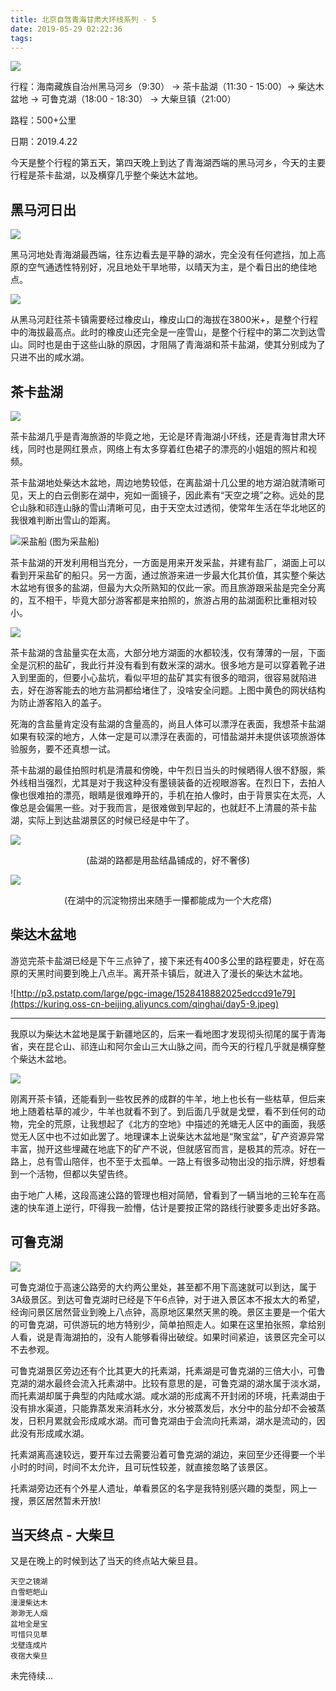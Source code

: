 ```yaml
---
title: 北京自驾青海甘肃大环线系列 - 5
date: 2019-05-29 02:22:36
tags:
---
```


![](https://kuring.oss-cn-beijing.aliyuncs.com/qinghai/day5-1.png)

行程：海南藏族自治州黑马河乡（9:30） -> 茶卡盐湖（11:30 - 15:00）-> 柴达木盆地 -> 可鲁克湖（18:00 - 18:30） -> 大柴旦镇（21:00）

路程：500+公里

日期：2019.4.22

今天是整个行程的第五天，第四天晚上到达了青海湖西端的黑马河乡，今天的主要行程是茶卡盐湖，以及横穿几乎整个柴达木盆地。

## 黑马河日出

![](https://kuring.oss-cn-beijing.aliyuncs.com/qinghai/day5-2.jpg)

黑马河地处青海湖最西端，往东边看去是平静的湖水，完全没有任何遮挡，加上高原的空气通透性特别好，况且地处干旱地带，以晴天为主，是个看日出的绝佳地点。

![](https://kuring.oss-cn-beijing.aliyuncs.com/qinghai/day5-3.jpg)

从黑马河赶往茶卡镇需要经过橡皮山，橡皮山口的海拔在3800米+，是整个行程中的海拔最高点。此时的橡皮山还完全是一座雪山，是整个行程中的第二次到达雪山。同时也是由于这些山脉的原因，才阻隔了青海湖和茶卡盐湖，使其分别成为了只进不出的咸水湖。

## 茶卡盐湖

![](https://kuring.oss-cn-beijing.aliyuncs.com/qinghai/day5-6.jpg)

茶卡盐湖几乎是青海旅游的毕竟之地，无论是环青海湖小环线，还是青海甘肃大环线，同时也是网红景点，网络上有太多穿着红色裙子的漂亮的小姐姐的照片和视频。

茶卡盐湖地处柴达木盆地，周边地势较低，在离盐湖十几公里的地方湖泊就清晰可见，天上的白云倒影在湖中，宛如一面镜子，因此素有“天空之境”之称。远处的昆仑山脉和祁连山脉的雪山清晰可见，由于天空太过透彻，使常年生活在华北地区的我很难判断出雪山的距离。

![采盐船](https://kuring.oss-cn-beijing.aliyuncs.com/qinghai/day5-4.jpg)
(图为采盐船)

茶卡盐湖的开发利用相当充分，一方面是用来开发采盐，并建有盐厂，湖面上可以看到开采盐矿的船只。另一方面，通过旅游来进一步最大化其价值，其实整个柴达木盆地有很多的盐湖，但最为大众所熟知的仅此一家。而且旅游跟采盐是完全分离的，互不相干，毕竟大部分游客都是来拍照的，旅游占用的盐湖面积比重相对较小。

![](https://kuring.oss-cn-beijing.aliyuncs.com/qinghai/day5-5.jpg)

茶卡盐湖的含盐量实在太高，大部分地方湖面的水都较浅，仅有薄薄的一层，下面全是沉积的盐矿，我此行并没有看到有数米深的湖水。很多地方是可以穿着靴子进入到里面的，但要小心盐坑，看似平坦的盐矿其实有很多的暗洞，很容易就陷进去，好在游客能去的地方盐洞都给堵住了，没啥安全问题。上图中黄色的网状结构为防止游客陷入的盖子。

死海的含盐量肯定没有盐湖的含量高的，尚且人体可以漂浮在表面，我想茶卡盐湖如果有较深的地方，人体一定是可以漂浮在表面的，可惜盐湖并未提供该项旅游体验服务，要不还真想一试。

茶卡盐湖的最佳拍照时机是清晨和傍晚，中午烈日当头的时候晒得人很不舒服，紫外线相当强烈，尤其是对于我这种没有墨镜装备的近视眼游客。在烈日下，去拍人像也很难拍的漂亮，眼睛是很难睁开的，手机在拍人像时，由于背景实在太亮，人像总是会偏黑一些。对于我而言，是很难做到早起的，也就赶不上清晨的茶卡盐湖，实际上到达盐湖景区的时候已经是中午了。

![](https://kuring.oss-cn-beijing.aliyuncs.com/qinghai/day5-7.jpeg)<center>(盐湖的路都是用盐结晶铺成的，好不奢侈)</center>

![](https://kuring.oss-cn-beijing.aliyuncs.com/qinghai/day5-8.jpeg)<center>(在湖中的沉淀物捞出来随手一攥都能成为一个大疙瘩)</center>

## 柴达木盆地

游览完茶卡盐湖已经是下午三点钟了，接下来还有400多公里的路程要走，好在高原的天黑时间要到晚上八点半。离开茶卡镇后，就进入了漫长的柴达木盆地。

![http://p3.pstatp.com/large/pgc-image/1528418882025edccd91e79](https://kuring.oss-cn-beijing.aliyuncs.com/qinghai/day5-9.jpeg)

---


我原以为柴达木盆地是属于新疆地区的，后来一看地图才发现彻头彻尾的属于青海省，夹在昆仑山、祁连山和阿尔金山三大山脉之间，而今天的行程几乎就是横穿整个柴达木盆地。

![](https://kuring.oss-cn-beijing.aliyuncs.com/qinghai/day5-10.jpg)

刚离开茶卡镇，还能看到一些牧民养的成群的牛羊，地上也长有一些枯草，但后来地上随着枯草的减少，牛羊也就看不到了。到后面几乎就是戈壁，看不到任何的动物，完全的荒原，让我想起了《北方的空地》中描述的羌塘无人区中的画面，我感觉无人区中也不过如此罢了。地理课本上说柴达木盆地是“聚宝盆”，矿产资源异常丰富，抛开这些埋藏在地底下的矿产不说，但就感官而言，是极其的荒凉。好在一路上，总有雪山陪伴，也不至于太孤单。一路上有很多动物出没的指示牌，好想看到一个活物，但都以失望告终。

由于地广人稀，这段高速公路的管理也相对简陋，曾看到了一辆当地的三轮车在高速的快车道上逆行，吓得我一脸懵，估计是要按正常的路线行驶要多走出好多路。

## 可鲁克湖

![](https://kuring.oss-cn-beijing.aliyuncs.com/qinghai/day5-11.jpg)

可鲁克湖位于高速公路旁的大约两公里处，甚至都不用下高速就可以到达，属于3A级景区。到达可鲁克湖时已经是下午6点钟，对于进入景区本不报太大的希望，经询问景区居然营业到晚上八点钟，高原地区果然天黑的晚。景区主要是一个偌大的可鲁克湖，可供游玩的地方特别少，简单拍照走人。如果在这里拍张照，拿给别人看，说是青海湖拍的，没有人能够看得出破绽。如果时间紧迫，该景区完全可以不去参观。

可鲁克湖景区旁边还有个比其更大的托素湖，托素湖是可鲁克湖的三倍大小，可鲁克湖的湖水最终会流入托素湖中。比较有意思的是，可鲁克湖的湖水属于淡水湖，而托素湖却属于典型的内陆咸水湖。咸水湖的形成离不开封闭的环境，托素湖由于没有排水渠道，只能靠蒸发来消耗水分，水分被蒸发后，水分中的盐分却不会被蒸发，日积月累就会形成咸水湖。而可鲁克湖由于会流向托素湖，湖水是流动的，因此没有形成咸水湖。

托素湖离高速较远，要开车过去需要沿着可鲁克湖的湖边，来回至少还得要一个半小时的时间，时间不太允许，且可玩性较差，就直接忽略了该景区。

托素湖旁边还有个外星人遗址，单看景区的名字是我特别感兴趣的类型，网上一搜，景区居然暂未开放!

## 当天终点 - 大柴旦

又是在晚上的时候到达了当天的终点站大柴旦县。

```
天空之镜湖
白雪皑皑山
漫漫柴达木
渺渺无人烟
盆地全是宝
可惜只见草
戈壁连成片
夜宿大柴旦
```

未完待续...
